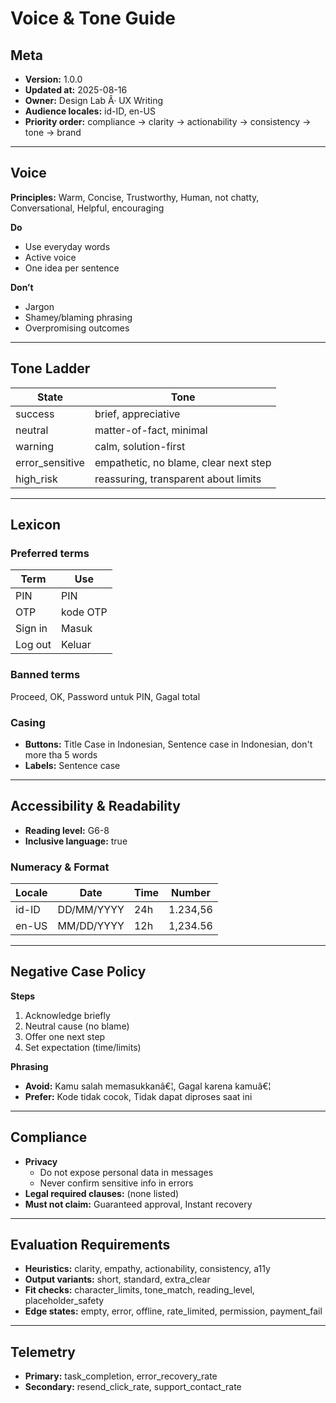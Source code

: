 # Voice & Tone Guide

## Meta
- **Version:** 1.0.0
- **Updated at:** 2025-08-16
- **Owner:** Design Lab Â· UX Writing
- **Audience locales:** id-ID, en-US
- **Priority order:** compliance → clarity → actionability → consistency → tone → brand

---

## Voice
**Principles:** Warm, Concise, Trustworthy, Human, not chatty, Conversational, Helpful, encouraging

**Do**
- Use everyday words
- Active voice
- One idea per sentence

**Don’t**
- Jargon
- Shamey/blaming phrasing
- Overpromising outcomes

---

## Tone Ladder
| State | Tone |
|---|---|
| success | brief, appreciative |
| neutral | matter-of-fact, minimal |
| warning | calm, solution-first |
| error_sensitive | empathetic, no blame, clear next step |
| high_risk | reassuring, transparent about limits |

---

## Lexicon
### Preferred terms
| Term | Use |
|---|---|
| PIN | PIN |
| OTP | kode OTP |
| Sign in | Masuk |
| Log out | Keluar |

### Banned terms
Proceed, OK, Password untuk PIN, Gagal total

### Casing
- **Buttons:** Title Case in Indonesian, Sentence case in Indonesian, don't more tha 5 words
- **Labels:** Sentence case

---

## Accessibility & Readability
- **Reading level:** G6-8
- **Inclusive language:** true

### Numeracy & Format
| Locale | Date | Time | Number |
|---|---|---|---|
| id-ID | DD/MM/YYYY | 24h | 1.234,56 |
| en-US | MM/DD/YYYY | 12h | 1,234.56 |

---

## Negative Case Policy
**Steps**
1. Acknowledge briefly
2. Neutral cause (no blame)
3. Offer one next step
4. Set expectation (time/limits)

**Phrasing**
- **Avoid:** Kamu salah memasukkanâ€¦, Gagal karena kamuâ€¦
- **Prefer:** Kode tidak cocok, Tidak dapat diproses saat ini

---

## Compliance
- **Privacy**
  - Do not expose personal data in messages
  - Never confirm sensitive info in errors
- **Legal required clauses:** (none listed)
- **Must not claim:** Guaranteed approval, Instant recovery

---

## Evaluation Requirements
- **Heuristics:** clarity, empathy, actionability, consistency, a11y
- **Output variants:** short, standard, extra_clear
- **Fit checks:** character_limits, tone_match, reading_level, placeholder_safety
- **Edge states:** empty, error, offline, rate_limited, permission, payment_fail

---

## Telemetry
- **Primary:** task_completion, error_recovery_rate
- **Secondary:** resend_click_rate, support_contact_rate
